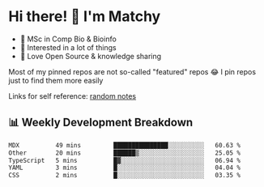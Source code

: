 # Hi there! 👋 I'm Matchy

- 🧬 MSc in Comp Bio & Bioinfo
- 🎈 Interested in a lot of things
- 💜 Love Open Source & knowledge sharing

Most of my pinned repos are not so-called "featured" repos 😂 I pin repos just to find them more easily

Links for self reference: [random notes](https://matchy233.github.io/random-notes)

## 📊 Weekly Development Breakdown

<!--START_SECTION:waka-->

```txt
MDX          49 mins         ███████████████░░░░░░░░░░   60.63 %
Other        20 mins         ██████▒░░░░░░░░░░░░░░░░░░   25.05 %
TypeScript   5 mins          █▓░░░░░░░░░░░░░░░░░░░░░░░   06.94 %
YAML         3 mins          █░░░░░░░░░░░░░░░░░░░░░░░░   04.04 %
CSS          2 mins          █░░░░░░░░░░░░░░░░░░░░░░░░   03.35 %
```

<!--END_SECTION:waka-->
